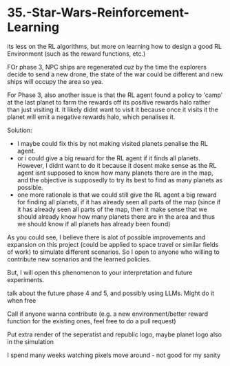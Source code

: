 # 35.-Star-Wars-Reinforcement-Learning

its less on the RL algorithms, but more on learning how to design a good RL Environment (such as the reward functions, etc.)


FOr phase 3, NPC ships are regenerated cuz by the time the explorers decide to send a new drone, the state of the war could be different and new ships will occupy the area so yea.

For Phase 3, also another issue is that the RL agent found a policy to 'camp' at the last planet to farm the rewards off its positive rewards halo rather than just visiting it. It likely didnt want to visit it because once it visits it the planet will emit a negative rewards halo, which penalises it. 

Solution:
- I maybe could fix this by not making visited planets penalise the RL agent.
- or i could give a big reward for the RL agent if it finds all planets. However, I didnt want to do it because it dosent make sense as the RL agent isnt supposed to know how many planets there are in the map, and the objective is supposedly to try its best to find as many planets as possible.
- one more rationale is that we could still give the RL agent a big reward for finding all planets, if it has already seen all parts of the map (since if it has already seen all parts of the map, then it make sense that we should already know how many planets there are in the area and thus we should know if all planets has already been found)

As you could see, I believe there is alot of possible improvements and expansion on this project (could be applied to space travel or similar fields of work) to simulate different scenarios. So I open to anyone who willing to contribute new scenarios and the learned policies.

But, I will open this phenomenon to your interpretation and future experiments.


talk about the future phase 4 and 5, and possibly using LLMs. Might do it when free 

Call if anyone wanna contribute (e.g. a new environment/better reward function for the existing ones, feel free to do a pull request)

Put extra render of the seperatist and republic logo, maybe planet logo also in the simulation

I spend many weeks watching pixels move around - not good for my sanity
